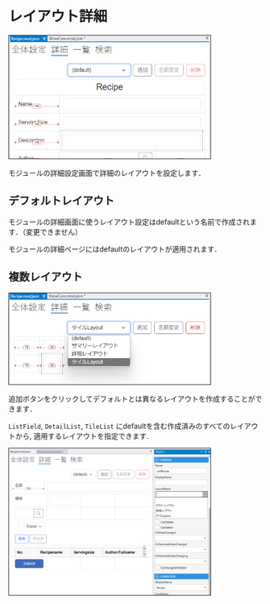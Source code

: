 # レイアウト詳細

<img src="./images/詳細.png" alt="詳細" title="詳細" width="400" style="border: 1px solid;">

モジュールの詳細設定画面で詳細のレイアウトを設定します．

## デフォルトレイアウト

モジュールの詳細画面に使うレイアウト設定はdefaultという名前で作成されます．（変更できません）

モジュールの詳細ページにはdefaultのレイアウトが適用されます．

## 複数レイアウト

<img src="./images/詳細複数.png" alt="詳細複数" title="詳細複数" width="400" style="border: 1px solid;">

追加ボタンをクリックしてデフォルトとは異なるレイアウトを作成することができます．

`ListField`, `DetailList`, `TileList` にdefaultを含む作成済みのすべてのレイアウトから, 適用するレイアウトを指定できます.

<img src="./images/詳細設定.png" alt="詳細設定" title="詳細設定" width="400" style="border: 1px solid;">

